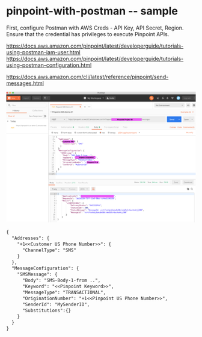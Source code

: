 # pinpoint-with-postman -- sample

First, configure Postman with AWS Creds - API Key, API Secret, Region.  Ensure that the credential has privileges to execute Pinpoint APIs.  

https://docs.aws.amazon.com/pinpoint/latest/developerguide/tutorials-using-postman-iam-user.html
https://docs.aws.amazon.com/pinpoint/latest/developerguide/tutorials-using-postman-configuration.html

https://docs.aws.amazon.com/cli/latest/reference/pinpoint/send-messages.html

![Screenshot](page-2.png)


```
{
  "Addresses": {
    "+1<<Customer US Phone Number>>": {
      "ChannelType": "SMS"
    }
  },
  "MessageConfiguration": {
    "SMSMessage": {
      "Body": "SMS-Body-1-from ..",
      "Keyword": "<<Pinpoint Keyword>>",
      "MessageType": "TRANSACTIONAL",
      "OriginationNumber": "+1<<Pinpoint US Phone Number>>",
      "SenderId": "MySenderID",
      "Substitutions":{}
    }
  }
}
```
